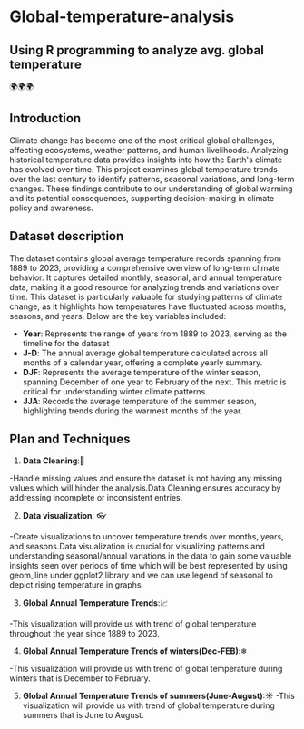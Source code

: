 # Global-temperature-analysis
Using R programming to analyze avg. global temperature 
---
🌍🌍🌍


## Introduction
Climate change has become one of the most critical global challenges, affecting ecosystems, weather patterns, and human livelihoods. Analyzing historical temperature data provides insights into how the Earth's climate has evolved over time. This project examines global temperature trends over the last century to identify patterns, seasonal variations, and long-term changes. These findings contribute to our understanding of global warming and its potential consequences, supporting decision-making in climate policy and awareness.

## Dataset description
The dataset contains global average temperature records spanning from 1889 to 2023, providing a comprehensive overview of long-term climate behavior. It captures detailed monthly, seasonal, and annual temperature data, making it a good resource for analyzing trends and variations over time. This dataset is particularly valuable for studying patterns of climate change, as it highlights how temperatures have fluctuated across months, seasons, and years. Below are the key variables included:

- **Year**: Represents the range of years from 1889 to 2023, serving as the timeline for the dataset
- **J-D**: The annual average global temperature calculated across all months of a calendar year, offering a complete yearly summary.
- **DJF**: Represents the average temperature of the winter season, spanning December of one year to February of the next. This metric is critical for understanding winter climate patterns.
- **JJA**: Records the average temperature of the summer season, highlighting trends during the warmest months of the year.


## Plan and Techniques  

1. **Data Cleaning**:🧹
 
-Handle missing values and ensure the dataset is not having any missing values which will hinder the analysis.Data Cleaning ensures accuracy by addressing incomplete or inconsistent entries.

2. **Data visualization**: 👓
 
-Create visualizations to uncover temperature trends over months, years, and seasons.Data visualization is crucial for visualizing patterns and understanding seasonal/annual variations in the data to gain some valuable insights seen over periods of time which will be best represented by using geom_line under ggplot2 library and we can use legend of seasonal to depict rising temperature in graphs.

3. **Global Annual Temperature Trends**:📈
 
-This visualization will provide us with trend of global temperature throughout the year since 1889 to 2023.

4. **Global Annual Temperature Trends of winters(Dec-FEB)**:❄

  -This visualization will provide us with trend of global temperature during winters that is December to February.
  
5. **Global Annual Temperature Trends of summers(June-August)**:☀
  -This visualization will provide us with trend of global temperature during summers that is June to August.
